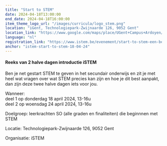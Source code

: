 ```yaml
---
title: "Start to STEM"
date: 2024-04-18T13:00:00
end_date: 2024-04-18T16:00:00
item_theme_logo_url: "/images/curricula/logo_stem.png"
location: "iGent, Technologiepark-Zwijnaarde 126, 9052 Gent"
location_link: "https://www.google.com/maps/place/UGent+Campus+Ardoyen/@51.012913,3.7079805,17z/data=!3m1!4b1!4m6!3m5!1s0x47c373be39a859d5:0xc08cb4a2a7706ed4!8m2!3d51.012913!4d3.7079805!16s%2Fg%2F11bzzy2kcq?entry=ttu"
language: "nl"
registration_link: "https://www.istem.be/evenement/start-to-stem-een-beginnersdag-voor-leerkrachten-stem-gent/"
anchor: "istem-start-to-stem-18-04-24"
---
```

#### Reeks van 2 halve dagen introductie iSTEM

Ben je net gestart STEM te geven in het secundair onderwijs en zit je met heel wat vragen over wat STEM precies kan zijn en hoe je dit best aanpakt, dan zijn deze twee halve dagen iets voor jou.

Wanneer:<br>
deel 1 op donderdag 18 april 2024, 13-16u <br>
deel 2 op woensdag 24 april 2024, 13-16u

Doelgroep: leerkrachten SO (alle graden en finaliteiten) die beginnnen met STEM

Locatie: Technologiepark-Zwijnaarde 126, 9052 Gent 

Organisatie: iSTEM

